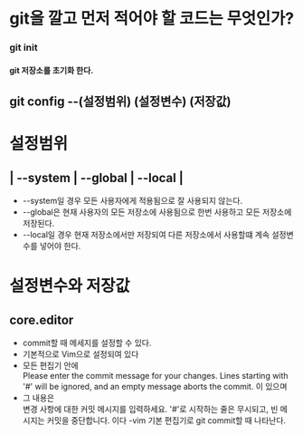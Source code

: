 # git을 깔고 먼저 적어야 할 코드는 무엇인가?

### git init
#### git 저장소를 초기화 한다.

## git config --(설정범위) (설정변수) (저장값)

# 설정범위
## | --system | --global | --local |
- --system일 경우 모든 사용자에게 적용됨으로 잘 사용되지 않는다.
- --global은 현재 사용자의 모든 저장소에 사용됨으로 한번 사용하고 모든 저장소에 저장된다.
- --local일 경우 현재 저장소에서만 저장되여 다른 저장소에서 사용할떄 계속 설정변수를 넣어야 한다.

# 설정변수와 저장값
## core.editor 
- commit할 때 메세지를 설정할 수 있다.<br> 
- 기본적으로 Vim으로 설정되여 있다<br> 
- 모든 편집기 안에 <br> 
Please enter the commit message for your changes. Lines starting
with '#' will be ignored, and an empty message aborts the commit.
이 있으며<br>
- 그 내용은 <br>
변경 사항에 대한 커밋 메시지를 입력하세요. '#'로 시작하는 줄은
무시되고, 빈 메시지는 커밋을 중단합니다.
이다
-vim
기본 편집기로 git commit할 때 나타난다.

